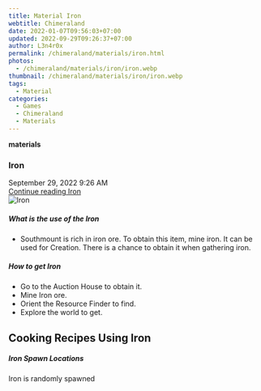 ```yaml
---
title: Material Iron
webtitle: Chimeraland
date: 2022-01-07T09:56:03+07:00
updated: 2022-09-29T09:26:37+07:00
author: L3n4r0x
permalink: /chimeraland/materials/iron.html
photos:
  - /chimeraland/materials/iron/iron.webp
thumbnail: /chimeraland/materials/iron/iron.webp
tags:
  - Material
categories:
  - Games
  - Chimeraland
  - Materials
---
```


<section id="bootstrap-wrapper">
  <link
    rel="stylesheet"
    href="https://cdn.statically.io/gh/dimaslanjaka/Web-Manajemen/40ac3225/css/bootstrap-4.5-wrapper.css"
  />
  <div
    class="row g-0 border rounded overflow-hidden flex-md-row mb-4 shadow-sm position-relative"
  >
    <div class="col p-4 d-flex flex-column position-static">
      <strong class="d-inline-block mb-2 text-success">materials</strong>
      <h3 class="mb-0">Iron</h3>
      <div class="mb-1 text-muted">September 29, 2022 9:26 AM</div>
      <a href="/chimeraland/materials/iron.html" class="stretched-link d-none"
        >Continue reading Iron</a
      >
    </div>
    <div class="col-auto d-none d-lg-block">
      <img src="/chimeraland/materials/iron/iron.webp" alt="Iron" />
    </div>
  </div>
  <div class="row">
    <div class="col-lg-6 col-12 mb-2">
      <div class="card">
        <div class="card-body">
          <h5 class="card-title">What is the use of the Iron</h5>
          <div class="card-text">
            <ul>
              <li>
                Southmount is rich in iron ore. To obtain this item, mine iron.
                It can be used for Creation. There is a chance to obtain it when
                gathering iron.
              </li>
            </ul>
          </div>
        </div>
      </div>
    </div>
    <div class="col-lg-6 col-12 mb-2">
      <div class="card">
        <div class="card-body">
          <h5 class="card-title">How to get Iron</h5>
          <div class="card-text">
            <ul>
              <li>Go to the Auction House to obtain it.</li>
              <li>Mine Iron ore.</li>
              <li>Orient the Resource Finder to find.</li>
              <li>Explore the world to get.</li>
            </ul>
          </div>
        </div>
      </div>
    </div>
    <div class="col-lg-6 col-12 mb-2">
      <h2 id="cookable">Cooking Recipes Using Iron</h2>
    </div>
    <div class="col-12 mb-2">
      <h5>Iron Spawn Locations</h5>
      <p>Iron is randomly spawned</p>
    </div>
  </div>
</section>